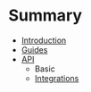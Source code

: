 # Summary

* [Introduction](README.md)
* [Guides](guidesmd.md)
* [API](api.md)
   * Basic
   * [Integrations](api/integrationsmd.md)

